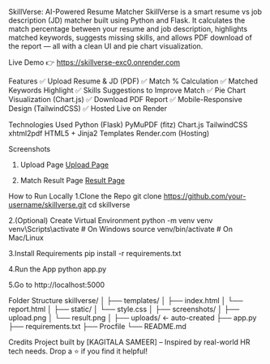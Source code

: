  SkillVerse: AI-Powered Resume Matcher
SkillVerse is a smart resume vs job description (JD) matcher built using Python and Flask. It calculates the match percentage between your resume and job description, highlights matched keywords, suggests missing skills, and allows PDF download of the report — all with a clean UI and pie chart visualization.

 Live Demo
👉 https://skillverse-exc0.onrender.com

Features
✅ Upload Resume & JD (PDF)
✅ Match % Calculation
✅ Matched Keywords Highlight
✅ Skills Suggestions to Improve Match
✅ Pie Chart Visualization (Chart.js)
✅ Download PDF Report
✅ Mobile-Responsive Design (TailwindCSS)
✅ Hosted Live on Render

Technologies Used
Python (Flask)
PyMuPDF (fitz)
Chart.js
TailwindCSS
xhtml2pdf
HTML5 + Jinja2 Templates
Render.com (Hosting)

Screenshots

 1. Upload Page
[Upload Page](screenshots/upload.png)

 2. Match Result Page
[Result Page](screenshots/result.png)

How to Run Locally
1.Clone the Repo
git clone https://github.com/your-username/skillverse.git
cd skillverse

2.(Optional) Create Virtual Environment
python -m venv venv
venv\Scripts\activate  # On Windows
source venv/bin/activate  # On Mac/Linux

3.Install Requirements
pip install -r requirements.txt

4.Run the App
python app.py

5.Go to
http://localhost:5000

Folder Structure
skillverse/
│
├── templates/
│   ├── index.html
│   └── report.html
│
├── static/
│   └── style.css
│
├── screenshots/
│   ├── upload.png
│   └── result.png
│
├── uploads/ ← auto-created
├── app.py
├── requirements.txt
├── Procfile
└── README.md

Credits
Project built by [KAGITALA SAMEER] – Inspired by real-world HR tech needs.
Drop a ⭐ if you find it helpful!

